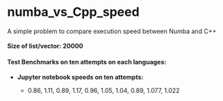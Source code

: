 # numba_vs_Cpp_speed
A simple problem to compare execution speed between Numba and C++ <br><br>
<strong>Size of list/vector: 20000</strong>
<p>
  <h4>Test Benchmarks on ten attempts on each languages:</h4>
  <ul>
  <li><strong>Jupyter notebook speeds on ten attempts:</strong> </li>
  <ul><li>0.86, 1.11, 0.89, 1.17, 0.96, 1.05, 1.04, 0.89, 1.077, 1.022</li></ul>
  </ul>
</p>
